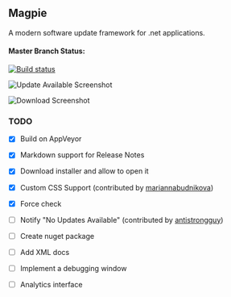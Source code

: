 ## Magpie
A modern software update framework for .net applications.

#### Master Branch Status:
[![Build status](https://ci.appveyor.com/api/projects/status/a5t0tq8i5y5q0ixi/branch/master?svg=true)](https://ci.appveyor.com/project/ashokgelal/magpie/branch/master)

![Update Available Screenshot](https://github.com/ashokgelal/Magpie/blob/master/screenshots/lp_screenshot.tiff)

![Download Screenshot](https://github.com/ashokgelal/Magpie/blob/master/screenshots/lp_download_screenshot.tiff)

### TODO

- [x] Build on AppVeyor
- [x] Markdown support for Release Notes
- [x] Download installer and allow to open it
- [x] Custom CSS Support (contributed by [mariannabudnikova](https://github.com/mariannabudnikova))
- [x] Force check
- [ ] Notify "No Updates Available" (contributed by [antistrongguy](https://github.com/antistrongguy))
- [ ] Create nuget package
- [ ] Add XML docs
- [ ] Implement a debugging window
- [ ] Analytics interface

